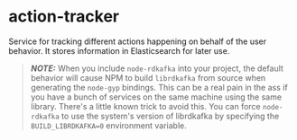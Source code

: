 # action-tracker
Service for tracking different actions happening on behalf of the user behavior. It stores information in Elasticsearch for later use.

> **_NOTE:_**  When you include `node-rdkafka` into your project, the default behavior will cause NPM to build `librdkafka` from source when generating the `node-gyp` bindings. This can be a real pain in the ass if you have a bunch of services on the same machine using the same library. There's a little known trick to avoid this. You can force `node-rdkafka` to use the system's version of librdkafka by specifying the `BUILD_LIBRDKAFKA=0` environment variable.